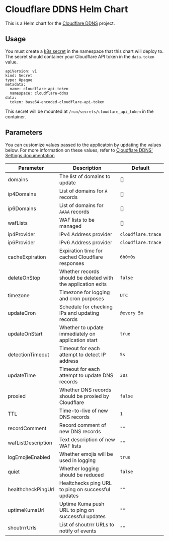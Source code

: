 # Cloudflare DDNS Helm Chart

This is a Helm chart for the [Cloudflare DDNS](https://github.com/favonia/cloudflare-ddns) project.

## Usage

You must create a [k8s secret](https://kubernetes.io/docs/concepts/configuration/secret/) in the namespace that this chart will deploy to.  The secret should container your Cloudflare API token in the `data.token` value.

```
apiVersion: v1
kind: Secret
type: Opaque
metadata:
  name: cloudflare-api-token
  namespace: cloudflare-ddns
data:
  token: base64-encoded-cloudflare-api-token
```

This secret will be mounted at `/run/secrets/cloudlare_api_token` in the container.

## Parameters

You can customize values passed to the applicatoin by updating the values below.  For more information on these values, refer to [Cloudflare DDNS' Settings documentation](https://github.com/favonia/cloudflare-ddns?tab=readme-ov-file#%EF%B8%8F-all-settings)

| Parameter          | Description                                                  | Default            |
|--------------------|--------------------------------------------------------------|--------------------|
| domains            | The list of domains to update                                | []                 |
| ip4Domains         | List of domains for `A` records                              | []                 |
| ip6Domains         | List of domains for `AAAA` records                           | []                 |
| wafLists           | WAF lists to be managed                                      | []                 |
| ip4Provider        | IPv4 Address provider                                        | `cloudflare.trace` |
| ip6Provider        | IPv6 Address provider                                        | `cloudflare.trace` |
| cacheExpiration    | Expiration time for cached Cloudflare responses              | `6h0m0s`           |
| deleteOnStop       | Whether records should be deleted with the application exits | `false`            |
| timezone           | Timezone for logging and cron purposes                       | `UTC`              |
| updateCron         | Schedule for checking IPs and updating records               | `@every 5m`        |
| updateOnStart      | Whether to update immediately on application start           | `true`             |
| detectionTimeout   | Timeout for each attempt to detect IP address                | `5s`               |
| updateTime         | Timeout for each attempt to update DNS records               | `30s`              |
| proxied            | Whether DNS records should be proxied by Cloudflare          | `false`            |
| TTL                | Time-to-live of new DNS records                              | `1`                |
| recordComment      | Record comment of new DNS records                            | `""`               |
| wafListDescription | Text description of new WAF lists                            | `""`               |
| logEmojieEnabled   | Whether emojis will be used in logging                       | `true`             |
| quiet              | Whether logging should be reduced                            | `false`            |
| healthcheckPingUrl | Healtchecks ping URL to ping on successful updates           | `""`               |
| uptimeKumaUrl      | Uptime Kuma push URL to ping on successful updates           | `""`               |
| shoutrrrUrls       | List of shoutrrr URLs to notify of events                    | `""`               |
